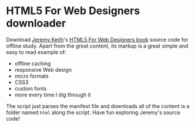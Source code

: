 HTML5 For Web Designers downloader
==================================

Download [Jeremy Keith][jeremy]'s [HTML5 For Web Designers book][book] source code for offline study.
Apart from the great content, its markup is a great simple and easy to read example of:

* offline caching
* responsive Web design
* micro formats
* CSS3
* custom fonts
* more every time I dig through it

The script just parses the manifest file and downloads all of the content is a folder named `html` along the script.
Have fun exploring Jeremy's source code!

[jeremy]: http://adactio.com/
[book]: http://www.html5forwebdesigners.com/